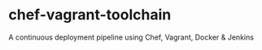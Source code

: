 # chef-vagrant-toolchain
A continuous deployment pipeline using Chef, Vagrant, Docker &amp; Jenkins
